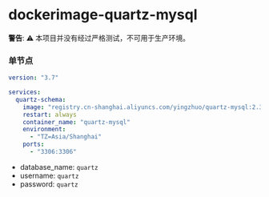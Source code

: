 # dockerimage-quartz-mysql

**警告**: ⚠️ 本项目并没有经过严格测试，不可用于生产环境。

### 单节点

```yaml
version: "3.7"

services:
  quartz-schema:
    image: "registry.cn-shanghai.aliyuncs.com/yingzhuo/quartz-mysql:2.3.2"
    restart: always
    container_name: "quartz-mysql"
    environment:
      - "TZ=Asia/Shanghai"
    ports:
      - "3306:3306"
```

* database_name: `quartz`
* username: `quartz`
* password: `quartz`
